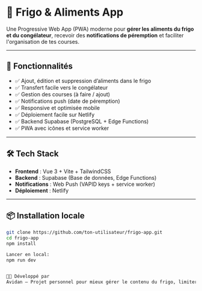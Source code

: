 # 🧊 Frigo & Aliments App

Une Progressive Web App (PWA) moderne pour **gérer les aliments du frigo et du congélateur**, recevoir des **notifications de péremption** et faciliter l'organisation de tes courses.

---

## 🚀 Fonctionnalités

- ✅ Ajout, édition et suppression d’aliments dans le frigo
- ✅ Transfert facile vers le congélateur
- ✅ Gestion des courses (à faire / ajout)
- ✅ Notifications push (date de péremption)
- ✅ Responsive et optimisée mobile
- ✅ Déploiement facile sur Netlify
- ✅ Backend Supabase (PostgreSQL + Edge Functions)
- ✅ PWA avec icônes et service worker

---

## 🛠️ Tech Stack

- **Frontend** : Vue 3 + Vite + TailwindCSS  
- **Backend** : Supabase (Base de données, Edge Functions)
- **Notifications** : Web Push (VAPID keys + service worker)
- **Déploiement** : Netlify

---

## 📦 Installation locale

```bash
git clone https://github.com/ton-utilisateur/frigo-app.git
cd frigo-app
npm install

Lancer en local: 
npm run dev


👨‍🍳 Développé par
Avidan – Projet personnel pour mieux gérer le contenu du frigo, limiter le gaspillage, et garder le contrôle 🔄